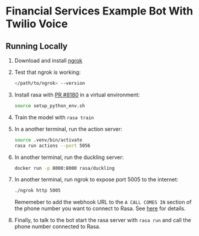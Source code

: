 # Financial Services Example Bot With Twilio Voice

## Running Locally

1. Download and install [ngrok](https://ngrok.com/download)

2. Test that ngrok is working:
   ```bash
   </path/to/ngrok> --version
   ```

3. Install rasa with [PR #8180](https://github.com/RasaHQ/rasa/pull/8180) in a virtual environment:
    ```bash
    source setup_python_env.sh
    ```
4. Train the model with `rasa train`

5. In a another terminal, run the action server:
    ```bash
    source .venv/bin/activate
    rasa run actions --port 5056
    ```
6. In another terminal, run the duckling server:
    ```bash
    docker run -p 8000:8000 rasa/duckling
    ```
7. In another terminal, run ngrok to expose port 5005 to the internet:
   ```bash
   ./ngrok http 5005
   ```
   Rememeber to add the webhook URL to the `A CALL COMES IN` section of the phone number you want to connect to Rasa. See [here](https://github.com/RasaHQ/rasa/blob/1e4d901ea39482b385ff1c8d8372cbccccc4db28/docs/docs/connectors/twilio-voice.mdx#running-on-twilio) for details.

8. Finally, to talk to the bot start the rasa server with `rasa run` and call the phone number connected to Rasa. 
